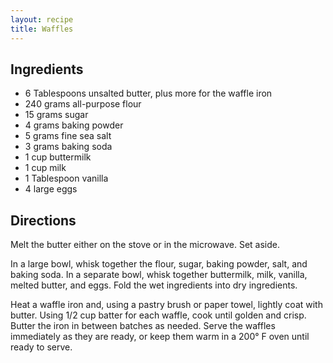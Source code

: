 ```yaml
---
layout: recipe
title: Waffles
---
```


## Ingredients

* 6 Tablespoons unsalted butter, plus more for the waffle iron
* 240 grams all-purpose flour
* 15 grams sugar
* 4 grams baking powder
* 5 grams fine sea salt
* 3 grams baking soda
* 1 cup buttermilk
* 1 cup milk
* 1 Tablespoon vanilla
* 4 large eggs

## Directions

Melt the butter either on the stove or in the microwave. Set aside.

In a large bowl, whisk together the flour, sugar, baking powder, salt, and baking soda. In a separate bowl, whisk together buttermilk, milk, vanilla, melted butter, and eggs. Fold the wet ingredients into dry ingredients.

Heat a waffle iron and, using a pastry brush or paper towel, lightly coat with butter. Using 1/2 cup batter for each waffle, cook until golden and crisp. Butter the iron in between batches as needed. Serve the waffles immediately as they are ready, or keep them warm in a 200° F oven until ready to serve.
